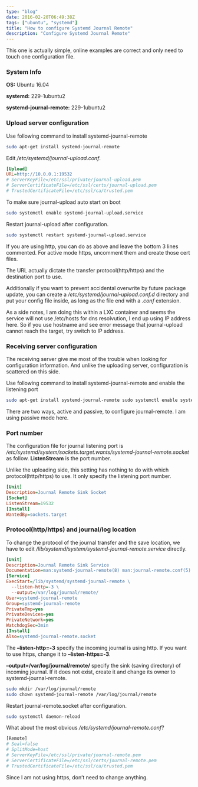 ```yaml
---
type: "blog"
date: 2016-02-20T06:49:38Z
tags: ["ubuntu", "systemd"]
title: "How to configure Systemd Journal Remote"
description: "Configure Systemd Journal Remote"
---
```


This one is actually simple, online examples are correct and only need to touch one configuration file.
<!--more-->

### System Info

**OS:** Ubuntu 16.04

**systemd:** 229-1ubuntu2

**systemd-journal-remote:** 229-1ubuntu2

### Upload server configuration

Use following command to install systemd-journal-remote

```sh
sudo apt-get install systemd-journal-remote
```

Edit */etc/systemd/journal-upload.conf*.

```ini
[Upload]
URL=http://10.0.0.1:19532
# ServerKeyFile=/etc/ssl/private/journal-upload.pem
# ServerCertificateFile=/etc/ssl/certs/journal-upload.pem
# TrustedCertificateFile=/etc/ssl/ca/trusted.pem
```

To make sure journal-upload auto start on boot

```sh
sudo systemctl enable systemd-journal-upload.service
```

Restart journal-upload after configuration.

```sh
sudo systemctl restart systemd-journal-upload.service
```

If you are using http, you can do as above and leave the bottom 3 lines commented. For active mode https, uncomment them and create those cert files.

The URL actually dictate the transfer protocol(http/https) and the destination port to use.

Additionally if you want to prevent accidental overwrite by future package update, you can create a */etc/systemd/journal-upload.conf.d* directory and put your config file inside, as long as the file end with a *.conf* extension.

As a side notes, I am doing this within a LXC container and seems the service will not use /etc/hosts for dns resolvution, I end up using IP address here. So if you use hostname and see error message that journal-upload cannot reach the target, try switch to IP address.

### Receiving server configuration

The receiving server give me most of the trouble when looking for configuration information. And unlike the uploading server, configuration is scattered on this side.

Use following command to install systemd-journal-remote and enable the listening port

```sh
sudo apt-get install systemd-journal-remote sudo systemctl enable systemd-journal-remote.socket
```

There are two ways, active and passive, to configure journal-remote. I am using passive mode here.

### Port number

The configuration file for journal listening port is */etc/systemd/system/sockets.target.wants/systemd-journal-remote.socket* as follow. **ListenStream** is the port number.

Unlike the uploading side, this setting has nothing to do with which protocol(http/https) to use. It only specify the listening port number.

```ini
[Unit]
Description=Journal Remote Sink Socket
[Socket]
ListenStream=19532
[Install]
WantedBy=sockets.target
```

### Protocol(http/https) and journal/log location

To change the protocol of the journal transfer and the save location, we have to edit */lib/systemd/system/systemd-journal-remote.service* directly.

```ini
[Unit]
Description=Journal Remote Sink Service
Documentation=man:systemd-journal-remote(8) man:journal-remote.conf(5) Requires=systemd-journal-remote.socket
[Service]
ExecStart=/lib/systemd/systemd-journal-remote \
  --listen-http=-3 \
  --output=/var/log/journal/remote/
User=systemd-journal-remote
Group=systemd-journal-remote
PrivateTmp=yes
PrivateDevices=yes
PrivateNetwork=yes
WatchdogSec=3min
[Install]
Also=systemd-journal-remote.socket
```

The **–listen-http=-3** specify the incoming journal is using http. If you want to use https, change it to **–listen-https=-3**.

**–output=/var/log/journal/remote/** specify the sink (saving directory) of incoming journal. If it does not exist, create it and change its owner to systemd-journal-remote.

```sh
sudo mkdir /var/log/journal/remote
sudo chown systemd-journal-remote /var/log/journal/remote
```

Restart journal-remote.socket after configuration.

```sh
sudo systemctl daemon-reload
```

What about the most obvious */etc/systemd/journal-remote.conf*?

```sh
[Remote]
# Seal=false
# SplitMode=host
# ServerKeyFile=/etc/ssl/private/journal-remote.pem
# ServerCertificateFile=/etc/ssl/certs/journal-remote.pem
# TrustedCertificateFile=/etc/ssl/ca/trusted.pem
```

Since I am not using https, don’t need to change anything.
